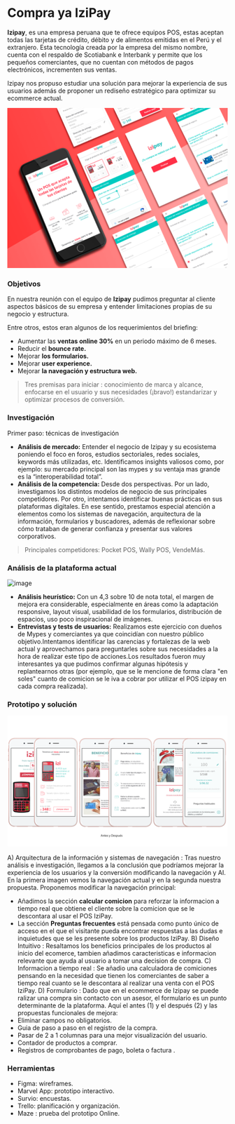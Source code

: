 # Compra ya IziPay

**Izipay**, es una empresa peruana que te ofrece equipos POS, estas aceptan todas las tarjetas de crédito, débito y de alimentos emitidas en el Perú y el extranjero.
Esta tecnología creada por la empresa del mismo nombre, cuenta con el respaldo de Scotiabank e Interbank y permite que los pequeños comerciantes, que no cuentan con métodos de pagos electrónicos, incrementen sus ventas.

Izipay nos propuso estudiar una solución para mejorar la experiencia de sus usuarios además de proponer un rediseño estratégico para optimizar su ecommerce actual.

![image](https://raw.githubusercontent.com/alejandraHoces/Izipay/master/IZIPAY%20MOCKUP.png)

### Objetivos
En nuestra reunión con el equipo de **Izipay** pudimos preguntar al cliente aspectos básicos de su empresa y entender limitaciones propias de su negocio y estructura. 

Entre otros, estos eran algunos de los requerimientos del briefing:

- Aumentar las **ventas online 30%** en un periodo máximo de 6 meses.
- Reducir el **bounce rate.**
- Mejorar **los formularios.**
- Mejorar **user experience.**
- Mejorar **la navegación y estructura web.**

> Tres premisas para iniciar : conocimiento de marca y alcance, enfocarse en el usuario y sus necesidades (¡bravo!) estandarizar y optimizar procesos de conversión. 

### Investigación

Primer paso: técnicas de investigación

- **Análisis de mercado:** Entender el negocio de Izipay y su ecosistema poniendo el foco en foros, estudios sectoriales, redes sociales, keywords más utilizadas, etc. Identificamos insights valiosos como, por ejemplo: su mercado principal son las mypes y su ventaja mas grande es la “interoperabilidad total”.
- **Análisis de la competencia:** Desde dos perspectivas. Por un lado, investigamos los distintos modelos de negocio de sus principales competidores. Por otro, intentamos identificar buenas prácticas en sus plataformas digitales. En ese sentido, prestamos especial atención a elementos como los sistemas de navegación, arquitectura de la información, formularios y buscadores, además de reflexionar sobre cómo trataban de generar confianza y presentar sus valores corporativos.
> Principales competidores: Pocket POS, Wally POS, VendeMás.

### Análisis de la plataforma actual
![image](https://github.com/alejandraHoces/Izipay/blob/master/test.png?raw=true)
- **Análisis heurístico:** Con un 4,3 sobre 10 de nota total, el margen de mejora era considerable, especialmente en áreas como la adaptación responsive, layout visual, usabilidad de los formularios, distribución de espacios, uso poco inspiracional de imágenes.
- **Entrevistas y tests de usuarios:** Realizamos este ejercicio con dueños de Mypes y comerciantes ya que coincidían con nuestro público objetivo.Intentamos identificar las carencias y fortalezas de la web actual y aprovechamos para preguntarles sobre sus necesidades a la hora de realizar este tipo de acciones.Los resultados fueron muy interesantes ya que pudimos confirmar algunas hipótesis y replantearnos otras (por ejemplo, que se le mencione de forma clara "en soles" cuanto de comicion se le iva a cobrar por utilizar el POS izipay en cada compra realizada).

### Prototipo y solución
![image](https://raw.githubusercontent.com/alejandraHoces/Izipay/master/izipay%20comparativo.png)

A) Arquitectura de la información y sistemas de navegación : Tras nuestro análisis e investigación, llegamos a la conclusión que podríamos mejorar la experiencia de los usuarios y la conversión modificando la navegación y AI. En la primera imagen vemos la navegación actual y en la segunda nuestra propuesta.
Proponemos modificar la navegación principal:
- Añadimos la sección **calcular comicion** para reforzar la informacion a tiempo real que obtiene el cliente sobre la comicion que se le descontara al usar el POS IziPay.
- La sección **Preguntas frecuentes** está pensada como punto único de acceso en el que el visitante pueda encontrar respuestas a las dudas e inquietudes que se les presente sobre los productos IziPay.
B) Diseño Intuitivo : Resaltamos los beneficios principales de los productos al inicio del ecomerce, tambien añadimos caracteristicas e informacion relevante que ayuda al usuario a tomar una decision de compra.
C) Informacion a tiempo real : Se añadio una calculadora de comiciones pensando en la necesidad que tienen los comerciantes de saber a tiempo real cuanto se le descontara al realizar una venta con el POS IziPay. 
D) Formulario : Dado que en el ecommerce de Izipay se puede ralizar una compra sin contacto con un asesor, el formulario es un punto determinante de la plataforma. Aquí el antes (1) y el después (2) y las propuestas funcionales de mejora:
- Eliminar campos no obligatorios.
- Guia de paso a paso en el registro de la compra.
- Pasar de 2 a 1 columnas para una mejor visualización del usuario.
- Contador de productos a comprar.
- Registros de comprobantes de pago, boleta o factura .
### Herramientas
- Figma: wireframes.
- Marvel App: prototipo interactivo.
- Survio: encuestas.
- Trello: planificación y organización.
- Maze : prueba del prototipo Online.
